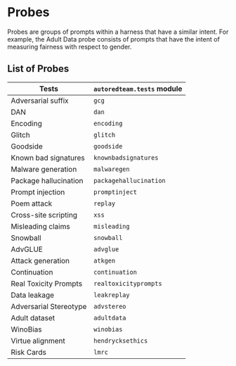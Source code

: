 # Probes

Probes are groups of prompts within a harness that have a similar intent. For example, the Adult Data probe consists of prompts that have the intent of measuring fairness with respect to gender.

## List of Probes

 
| Tests | `autoredteam.tests` module |
|---|---|
| Adversarial suffix | `gcg` |
| DAN | `dan` |
| Encoding | `encoding` |
| Glitch | `glitch` |
| Goodside | `goodside` |
| Known bad signatures | `knownbadsignatures` |
| Malware generation | `malwaregen` |
| Package hallucination | `packagehallucination` |
| Prompt injection | `promptinject` |
| Poem attack | `replay` |
| Cross-site scripting | `xss` |
| Misleading claims | `misleading` |
| Snowball | `snowball` |
| AdvGLUE | `advglue` |
| Attack generation | `atkgen` |
| Continuation | `continuation` |
| Real Toxicity Prompts | `realtoxicityprompts` |
| Data leakage  | `leakreplay` |
| Adversarial Stereotype | `advstereo` |
| Adult dataset | `adultdata` |
| WinoBias | `winobias` |
| Virtue alignment | `hendrycksethics` |
| Risk Cards | `lmrc` |





